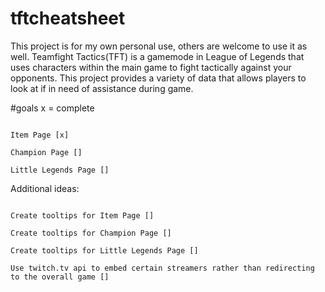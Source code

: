 # tftcheatsheet

This project is for my own personal use, others are welcome to use it as well. Teamfight Tactics(TFT) is a gamemode in League of
Legends that uses characters within the main game to fight tactically against your opponents. This project provides a variety of data that
allows players to look at if in need of assistance during game.

#goals
x = complete

```Main Page [x]

Item Page [x]

Champion Page []

Little Legends Page []
```

Additional ideas:

```

Create tooltips for Item Page []

Create tooltips for Champion Page []

Create tooltips for Little Legends Page []

Use twitch.tv api to embed certain streamers rather than redirecting to the overall game []

```
